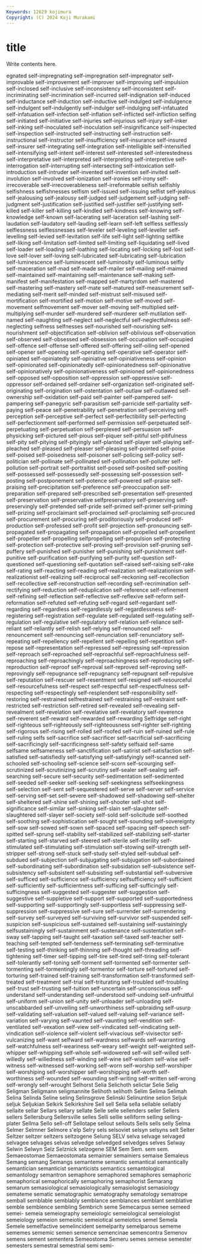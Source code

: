 ```yaml
---
Keywords: 12629 kojimura
Copyright: (C) 2024 Koji Murakami
---
```


# title

Write contents here.



egnated self-impregnating
self-impregnation self-impregnator self-improvable self-improvement self-improver self-improving self-impulsion self-inclosed self-inclusive self-inconsistency
self-inconsistent self-incriminating self-incrimination self-incurred self-indignation self-induced self-inductance self-induction self-inductive self-indulged
self-indulgence self-indulgent self-indulgently self-indulger self-indulging self-infatuated self-infatuation self-infection self-inflation self-inflicted
self-infliction selfing self-initiated self-initiative self-injuries self-injurious self-injury self-inker self-inking self-inoculated
self-inoculation self-insignificance self-inspected self-inspection self-instructed self-instructing self-instruction self-instructional self-instructor self-insufficiency
self-insurance self-insured self-insurer self-integrating self-integration self-intelligible self-intensified self-intensifying self-intent self-interest
self-interested self-interestedness self-interpretative self-interpreted self-interpreting self-interpretive self-interrogation self-interrupting self-intersecting self-intoxication
self-introduction self-intruder self-invented self-invention self-invited self-involution self-involved self-ionization self-ironies self-irony
self-irrecoverable self-irrecoverableness self-irreformable selfish selfishly selfishness selfishnesses selfism self-issued self-issuing
selfist self-jealous self-jealousing self-jealousy self-judged self-judgement self-judging self-judgment self-justification self-justified
self-justifier self-justifying self-killed self-killer self-killing self-kindled self-kindness self-knowing self-knowledge self-known
self-lacerating self-laceration self-lashing self-laudation self-laudatory self-lauding self-learn self-left selfless selflessly
selflessness selflessnesses self-leveler self-leveling self-leveller self-levelling self-levied self-levitation self-life self-light
self-lighting selflike self-liking self-limitation self-limited self-limiting self-liquidating self-lived self-loader self-loading
self-loathing self-locating self-locking self-lost self-love self-lover self-loving self-lubricated self-lubricating self-lubrication
self-luminescence self-luminescent self-luminosity self-luminous selfly self-maceration self-mad self-made self-mailer self-mailing
self-maimed self-maintained self-maintaining self-maintenance self-making self-manifest self-manifestation self-mapped self-martyrdom self-mastered
self-mastering self-mastery self-mate self-matured self-measurement self-mediating self-merit self-minded self-mistrust self-misused
self-mortification self-mortified self-motion self-motive self-moved self-movement selfmovement self-mover self-moving self-multiplied
self-multiplying self-murder self-murdered self-murderer self-mutilation self-named self-naughting self-neglect self-neglectful self-neglectfulness
self-neglecting selfness selfnesses self-nourished self-nourishing self-nourishment self-objectification self-oblivion self-oblivious self-observation
self-observed self-obsessed self-obsession self-occupation self-occupied self-offence self-offense self-offered self-offering self-oiling
self-opened self-opener self-opening self-operating self-operative self-operator self-opiniated self-opiniatedly self-opiniative self-opiniativeness
self-opinion self-opinionated self-opinionatedly self-opinionatedness self-opinionative self-opinionatively self-opinionativeness self-opinioned self-opinionedness self-opposed
self-opposition self-oppression self-oppressive self-oppressor self-ordained self-ordainer self-organization self-originated self-originating self-origination
self-ostentation self-outlaw self-outlawed self-ownership self-oxidation self-paid self-painter self-pampered self-pampering self-panegyric
self-parasitism self-parricide self-partiality self-paying self-peace self-penetrability self-penetration self-perceiving self-perception self-perceptive
self-perfect self-perfectibility self-perfecting self-perfectionment self-performed self-permission self-perpetuated self-perpetuating self-perpetuation self-perplexed
self-persuasion self-physicking self-pictured self-pious self-piquer self-pitiful self-pitifulness self-pity self-pitying self-pityingly
self-planted self-player self-playing self-pleached self-pleased self-pleaser self-pleasing self-pointed self-poise self-poised
self-poisedness self-poisoner self-policing self-policy self-politician self-pollinate self-pollinated self-pollination self-polluter self-pollution
self-portrait self-portraitist self-posed self-posited self-positing self-possessed self-possessedly self-possessing self-possession self-posting
self-postponement self-potence self-powered self-praise self-praising self-precipitation self-preference self-preoccupation self-preparation self-prepared
self-prescribed self-presentation self-presented self-preservation self-preservative selfpreservatory self-preserving self-preservingly self-pretended self-pride
self-primed self-primer self-priming self-prizing self-proclaimant self-proclaimed self-proclaiming self-procured self-procurement self-procuring
self-proditoriously self-produced self-production self-professed self-profit self-projection self-pronouncing self-propagated self-propagating self-propagation
self-propelled self-propellent self-propeller self-propelling selfpropelling self-propulsion self-protecting self-protection self-protective self-proving
self-provision self-pruning self-puffery self-punished self-punisher self-punishing self-punishment self-punitive self-purification self-purifying
self-purity self-question self-questioned self-questioning self-quotation self-raised self-raising self-rake self-rating self-reacting
self-reading self-realization self-realizationism self-realizationist self-realizing self-reciprocal self-reckoning self-recollection self-recollective self-reconstruction
self-recording self-recrimination self-rectifying self-reduction self-reduplication self-reference self-refinement self-refining self-reflection self-reflective
self-reflexive self-reform self-reformation self-refuted self-refuting self-regard self-regardant self-regarding self-regardless self-regardlessly
self-regardlessness self-registering self-registration self-regulate self-regulated self-regulating self-regulation self-regulative self-regulatory self-relation
self-reliance self-reliant self-reliantly self-relish self-relying self-renounced self-renouncement self-renouncing self-renunciation self-renunciatory
self-repeating self-repellency self-repellent self-repelling self-repetition self-repose self-representation self-repressed self-repressing self-repression
self-reproach self-reproached self-reproachful self-reproachfulness self-reproaching self-reproachingly self-reproachingness self-reproducing self-reproduction self-reproof
self-reproval self-reproved self-reproving self-reprovingly self-repugnance self-repugnancy self-repugnant self-repulsive self-reputation self-rescuer
self-resentment self-resigned self-resourceful self-resourcefulness self-respect self-respectful self-respectfulness self-respecting self-respectingly self-resplendent
self-responsibility self-restoring self-restrained selfrestrained self-restraining self-restraint self-restricted self-restriction self-retired self-revealed
self-revealing self-revealment self-revelation self-revelative self-revelatory self-reverence self-reverent self-reward self-rewarded self-rewarding
Selfridge self-right self-righteous self-righteously self-righteousness self-righter self-righting self-rigorous self-rising self-rolled
self-roofed self-ruin self-ruined self-rule self-ruling selfs self-sacrifice self-sacrificer self-sacrificial self-sacrificing
self-sacrificingly self-sacrificingness self-safety selfsaid self-same selfsame selfsameness self-sanctification self-satirist self-satisfaction
self-satisfied self-satisfiedly self-satisfying self-satisfyingly self-scanned self-schooled self-schooling self-science self-scorn self-scourging
self-scrutinized self-scrutinizing self-scrutiny self-sealer self-sealing self-searching self-secure self-security self-sedimentation self-sedimented
self-seeded self-seeker self-seeking self-seekingness selfseekingness self-selection self-sent self-sequestered self-serve self-server
self-service self-serving self-set self-severe self-shadowed self-shadowing self-shelter self-sheltered self-shine self-shining
self-shooter self-shot self-significance self-similar self-sinking self-slain self-slaughter self-slaughtered self-slayer self-society
self-sold self-solicitude self-soothed self-soothing self-sophistication self-sought self-sounding self-sovereignty self-sow self-sowed
self-sown self-spaced self-spacing self-speech self-spitted self-sprung self-stability self-stabilized self-stabilizing self-starter
self-starting self-starved self-steered self-sterile self-sterility self-stimulated self-stimulating self-stimulation self-stowing self-strength
self-stripper self-strong self-stuck self-study self-styled self-subdual self-subdued self-subjection self-subjugating self-subjugation
self-subordained self-subordinating self-subordination self-subsidation self-subsistence self-subsistency self-subsistent self-subsisting self-substantial self-subversive
self-sufficed self-sufficience self-sufficiency selfsufficiency self-sufficient self-sufficiently self-sufficientness self-sufficing self-sufficingly self-sufficingness
self-suggested self-suggester self-suggestion self-suggestive self-suppletive self-support self-supported self-supportedness self-supporting self-supportingly
self-supportless self-suppressing self-suppression self-suppressive self-sure self-surrender self-surrendering self-survey self-surveyed self-surviving
self-survivor self-suspended self-suspicion self-suspicious self-sustained self-sustaining self-sustainingly selfsustainingly self-sustainment self-sustenance
self-sustentation self-sway self-tapping self-taught self-taxation self-taxed self-teacher self-teaching self-tempted self-tenderness
self-terminating self-terminative self-testing self-thinking self-thinning self-thought self-threading self-tightening self-timer self-tipping
self-tire self-tired self-tiring self-tolerant self-tolerantly self-toning self-torment self-tormented self-tormenter self-tormenting
self-tormentingly self-tormentor self-torture self-tortured self-torturing self-trained self-training self-transformation self-transformed self-treated
self-treatment self-trial self-triturating self-troubled self-troubling self-trust self-trusting self-tuition self-uncertain self-unconscious
self-understand self-understanding self-understood self-undoing self-unfruitful self-uniform self-union self-unity self-unloader self-unloading
self-unscabbarded self-unveiling self-unworthiness self-upbraiding self-usurp self-validating self-valuation self-valued self-valuing self-variance
self-variation self-varying self-vaunted self-vaunting self-vendition self-ventilated self-vexation self-view self-vindicated self-vindicating
self-vindication self-violence self-violent self-vivacious self-vivisector self-vulcanizing self-want selfward self-wardness selfwards
self-warranting self-watchfulness self-weariness self-weary self-weight self-weighted self-whipper self-whipping self-whole self-widowered
self-will self-willed self-willedly self-willedness self-winding self-wine self-wisdom self-wise self-witness self-witnessed
self-working self-worn self-worship self-worshiper self-worshiping self-worshipper self-worshipping self-worth self-worthiness self-wounded
self-wounding self-writing self-written self-wrong self-wrongly self-wrought Selhorst Selia Selichoth selictar
Selie Selig Seligman Seligmann seligmannite Selihoth selihoth Selim Selima Selimah
Selina Selinda Seline seling Selinsgrove Selinski Selinuntine selion Seljuk seljuk
Seljukian Selkirk Selkirkshire Sell sell Sella sella sellable sellably sellaite
sellar Sellars sellary sellate Selle selle sellenders seller Sellers sellers
Sellersburg Sellersville selles Selli sellie selliform selling selling-plater Sellma Sello
sell-off Sellotape sellout sellouts Sells sells selly Selma Selmer Selmner
Selmore s'elp Selry sels selsoviet selsyn selsyns selt Selter Seltzer
seltzer seltzers seltzogene Selung SELV selva selvage selvaged selvagee selvages
selvas selvedge selvedged selvedges selves Selway Selwin Selwyn Selz Selznick
selzogene SEM Sem Sem. sem sem. Semaeostomae Semaeostomata semainier semainiers
semaise Semaleus Semang semang Semangs semanteme semantic semantical semantically semantician
semanticist semanticists semantics semantological semantology semantron semaphore semaphored semaphores semaphoric
semaphorical semaphorically semaphoring semaphorist Semarang semarum semasiological semasiologically semasiologist semasiology
semateme sematic sematographic sematography sematology sematrope semball semblable semblably semblance
semblances semblant semblative semble semblence sembling Sembrich seme Semecarpus semee
semeed semei- semeia semeiography semeiologic semeiological semeiologist semeiology semeion semeiotic
semeiotical semeiotics semel Semela Semele semelfactive semelincident semelparity semelparous sememe
sememes sememic semen semence semencinae semencontra Semenov semens sement sementera
Semeostoma Semeru semes semese semester semesters semestral semestrial semi semi-
